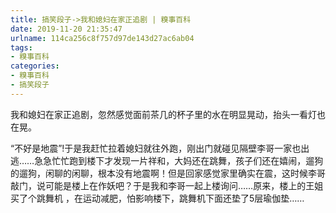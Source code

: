 ```yaml
---
title: 搞笑段子->我和媳妇在家正追剧 | 糗事百科
date: 2019-11-20 21:35:47
urlname: 114ca256c8f757d97de143d27ac6ab04
tags: 
- 糗事百科
categories:
- 糗事百科
- 搞笑段子
---
```

我和媳妇在家正追剧，忽然感觉面前茶几的杯子里的水在明显晃动，抬头一看灯也在晃。

“不好是地震”!于是我赶忙拉着媳妇就往外跑，刚出门就碰见隔壁李哥一家也出逃……急急忙忙跑到楼下才发现一片祥和，大妈还在跳舞，孩子们还在嬉闹，遛狗的遛狗，闲聊的闲聊，根本没有地震啊！但是回家感觉家里确实在震，这时候李哥敲门，说可能是楼上在作妖吧？于是我和李哥一起上楼询问……原来，楼上的王姐买了个跳舞机 ，在运动减肥，怕影响楼下，跳舞机下面还垫了5层瑜伽垫……



